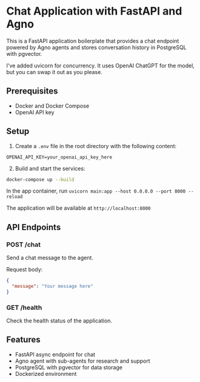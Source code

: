 # Chat Application with FastAPI and Agno

This is a FastAPI application boilerplate that provides a chat endpoint powered by Agno agents and stores conversation history in PostgreSQL with pgvector.

I've added uvicorn for concurrency. It uses OpenAI ChatGPT for the model, but you can swap it out as you please.

## Prerequisites

- Docker and Docker Compose
- OpenAI API key

## Setup

1. Create a `.env` file in the root directory with the following content:

```
OPENAI_API_KEY=your_openai_api_key_here
```

2. Build and start the services:

```bash
docker-compose up --build
```

In the app container, run `uvicorn main:app --host 0.0.0.0 --port 8000 --reload`

The application will be available at `http://localhost:8000`

## API Endpoints

### POST /chat

Send a chat message to the agent.

Request body:

```json
{
  "message": "Your message here"
}
```

### GET /health

Check the health status of the application.

## Features

- FastAPI async endpoint for chat
- Agno agent with sub-agents for research and support
- PostgreSQL with pgvector for data storage
- Dockerized environment
